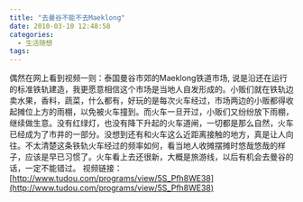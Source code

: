 ```yaml
---
title: "去曼谷不能不去Maeklong"
date: 2010-03-10 12:48:58
categories:
  - 生活随想
tags:
---
```


偶然在网上看到视频一则：泰国曼谷市郊的Maeklong铁道市场, 说是沿还在运行的标准铁轨建造，我更愿意相信这个市场是当地人自发形成的。小贩们就在铁轨边卖水果，香料，蔬菜，什么都有，好玩的是每次火车经过，市场两边的小贩都得收起摊位上方的雨棚，以免被火车撞到。而火车一旦开过，小贩们又纷纷放下雨棚，继续做生意。没有红绿灯，也没有降下升起的火车道闸，一切都是那么自然，火车已经成为了市井的一部分。没想到还有和火车这么近距离接触的地方，真是让人向往。不太清楚这条铁轨火车经过的频率如何，看当地人收摊摆摊时悠哉悠哉的样子，应该是早已习惯了。火车看上去还很新，大概是旅游线，以后有机会去曼谷的话，一定不能错过。 视频链接：[http://www.tudou.com/programs/view/5S_Pfh8WE38](http://www.tudou.com/programs/view/5S_Pfh8WE38)
